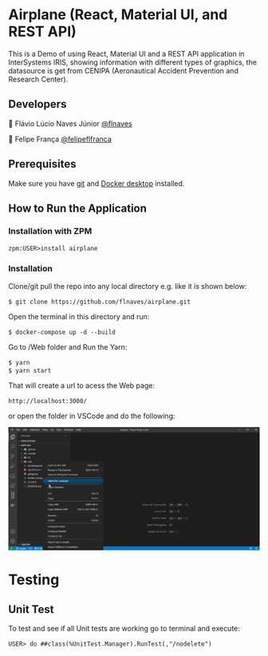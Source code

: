 # Airplane (React, Material UI, and REST API)
This is a Demo of using React, Material UI and a REST API application in InterSystems IRIS, showing information with different types of graphics, the datasource is get from CENIPA (Aeronautical Accident Prevention and Research Center).

## Developers

:boy: Flávio Lúcio Naves Júnior [@flnaves](https://github.com/flnaves)

:older_man: Felipe França [@felipeflfranca](https://github.com/felipeflfranca) 

## Prerequisites
Make sure you have [git](https://git-scm.com/book/en/v2/Getting-Started-Installing-Git) and [Docker desktop](https://www.docker.com/products/docker-desktop) installed.

## How to Run the Application

### Installation with ZPM

```
zpm:USER>install airplane
```

### Installation

Clone/git pull the repo into any local directory e.g. like it is shown below:

```
$ git clone https://github.com/flnaves/airplane.git
```

Open the terminal in this directory and run:

```
$ docker-compose up -d --build
```

Go to /Web folder and Run the Yarn:

```
$ yarn
$ yarn start
```

That will create a url to acess the Web page:

```
http://localhost:3000/
```

or open the folder in VSCode and do the following:

![gif](airplane.gif)

# Testing

## Unit Test

To test and see if all Unit tests are working go to terminal and execute:

```
USER> do ##class(%UnitTest.Manager).RunTest(,"/nodelete")
```
